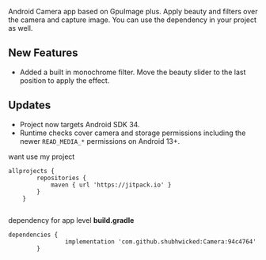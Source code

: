 Android Camera app based on GpuImage plus. Apply beauty and filters over the camera and capture image. You can use the dependency in your project as well.

## New Features

* Added a built in monochrome filter. Move the beauty slider to the last position to apply the effect.

## Updates

* Project now targets Android SDK 34.
* Runtime checks cover camera and storage permissions including the newer `READ_MEDIA_*` permissions on Android 13+.


want use my project

```
allprojects {
		repositories {
			maven { url 'https://jitpack.io' }
		}
	}	


```
dependency for app level **build.gradle**
```
dependencies {
                implementation 'com.github.shubhwicked:Camera:94c4764'
        }
```	
